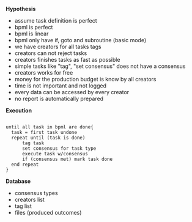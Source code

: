 **Hypothesis**

* assume task definition is perfect
* bpml is perfect
* bpml is linear
* bpml only have if, goto and subroutine (basic mode)
* we have creators for all tasks tags
* creators can not reject tasks
* creators finishes tasks as fast as possible
* simple tasks like "tag", "set consensus" does not have a consensus
* creators works for free
* money for the production budget is know by all creators
* time is not important and not logged
* every data can be accessed by every creator
* no report is automatically prepared

**Execution**
```
      
until all task in bpml are done{
  task = first task undone
  repeat until (task is done)
      tag task
      set consensus for task type
      execute task w/consensus
      if (consensus met) mark task done
  end repeat
}

```

**Database**

* consensus types
* creators list
* tag list
* files (produced outcomes)

